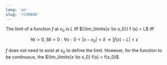 ```yaml
---
lang: 'en'
slug: '/C99B48'
---
```


The limit of a function $f$ at $x_0$ is $L$ iff ${\lim_\limits{x \to x_0}} f (x) = L$ iff

$$
\forall \epsilon > 0, \exists \delta >0 : \forall x : 0 < |x - x_0| < \delta \to |f(x) - L| < \epsilon
$$

$f$ does not need to exist at $x_0$ to define the limit. However, for the function to be continuous, the $\lim_\limits{x \to x_0} f(x) = f(x_0)$.
